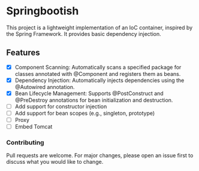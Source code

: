 # Springbootish
This project is a lightweight implementation of an IoC container, inspired by the Spring Framework. It provides basic dependency injection.

## Features
- [X] Component Scanning: Automatically scans a specified package for classes annotated with @Component and registers them as beans.
- [X] Dependency Injection: Automatically injects dependencies using the @Autowired annotation.
- [X] Bean Lifecycle Management: Supports @PostConstruct and @PreDestroy annotations for bean initialization and destruction.
- [ ] Add support for constructor injection
- [ ] Add support for bean scopes (e.g., singleton, prototype)
- [ ] Proxy
- [ ] Embed Tomcat
### Contributing
Pull requests are welcome. For major changes, please open an issue first to discuss what you would like to change.